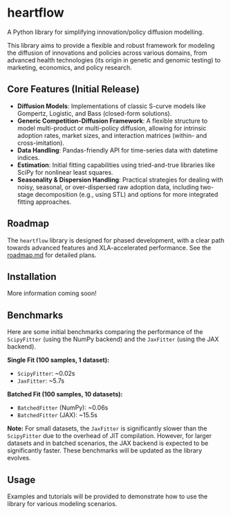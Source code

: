# heartflow

A Python library for simplifying innovation/policy diffusion modelling.

This library aims to provide a flexible and robust framework for modeling the diffusion of innovations and policies across various domains, from advanced health technologies (its origin in genetic and genomic testing) to marketing, economics, and policy research.

## Core Features (Initial Release)

*   **Diffusion Models**: Implementations of classic S-curve models like Gompertz, Logistic, and Bass (closed-form solutions).
*   **Generic Competition-Diffusion Framework**: A flexible structure to model multi-product or multi-policy diffusion, allowing for intrinsic adoption rates, market sizes, and interaction matrices (within- and cross-imitation).
*   **Data Handling**: Pandas-friendly API for time-series data with datetime indices.
*   **Estimation**: Initial fitting capabilities using tried-and-true libraries like SciPy for nonlinear least squares.
*   **Seasonality & Dispersion Handling**: Practical strategies for dealing with noisy, seasonal, or over-dispersed raw adoption data, including two-stage decomposition (e.g., using STL) and options for more integrated fitting approaches.

## Roadmap

The `heartflow` library is designed for phased development, with a clear path towards advanced features and XLA-accelerated performance. See the [roadmap.md](roadmap.md) for detailed plans.

## Installation

More information coming soon!

## Benchmarks

Here are some initial benchmarks comparing the performance of the `ScipyFitter` (using the NumPy backend) and the `JaxFitter` (using the JAX backend).

**Single Fit (100 samples, 1 dataset):**
*   `ScipyFitter`: ~0.02s
*   `JaxFitter`: ~5.7s

**Batched Fit (100 samples, 10 datasets):**
*   `BatchedFitter` (NumPy): ~0.06s
*   `BatchedFitter` (JAX): ~15.5s

**Note:** For small datasets, the `JaxFitter` is significantly slower than the `ScipyFitter` due to the overhead of JIT compilation. However, for larger datasets and in batched scenarios, the JAX backend is expected to be significantly faster. These benchmarks will be updated as the library evolves.

## Usage

Examples and tutorials will be provided to demonstrate how to use the library for various modeling scenarios.
